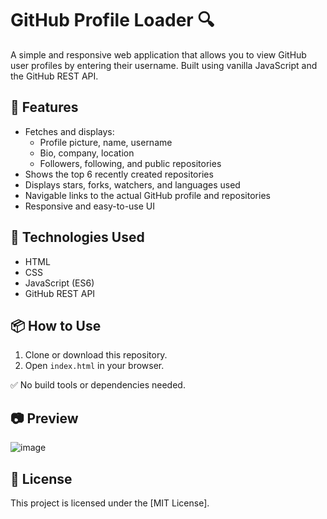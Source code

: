 # GitHub Profile Loader 🔍

A simple and responsive web application that allows you to view GitHub user profiles by entering their username. Built using vanilla JavaScript and the GitHub REST API.

## 🚀 Features

- Fetches and displays:
  - Profile picture, name, username
  - Bio, company, location
  - Followers, following, and public repositories
- Shows the top 6 recently created repositories
- Displays stars, forks, watchers, and languages used
- Navigable links to the actual GitHub profile and repositories
- Responsive and easy-to-use UI

## 🔧 Technologies Used

- HTML
- CSS
- JavaScript (ES6)
- GitHub REST API

## 📦 How to Use

1. Clone or download this repository.
2. Open `index.html` in your browser.

✅ No build tools or dependencies needed.

## 📷 Preview

![image](https://github.com/user-attachments/assets/43e1bcaa-c12a-44ff-a439-5263073afdb3)

## 📄 License

This project is licensed under the [MIT License].
